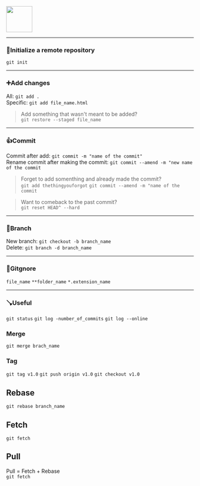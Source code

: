 <img height="70" src="https://git-scm.com/images/logos/downloads/Git-Logo-White.png"> 

----
### 🚩Initialize a remote repository<br>
`git init`
****
### ➕Add changes<br>
All: `git add .`<br>
Specific: `git add file_name.html`
> Add something that wasn't meant to be added?<br>
> `git restore --staged file_name`
****
### 👍Commit<br>
Commit after add: `git commit -m "name of the commit"`<br>
Rename commit after making the commit: `git commit --amend -m "new name of the commit`
> Forget to add somenthing and already made the commit?<br>
> `git add thethingyouforgot` `git commit --amend -m "name of the commit` <br>

> Want to comeback to the past commit?<br>
> `git reset HEAD^ --hard` <br>
****
### 🌿Branch<br>
New branch: `git checkout -b branch_name`<br>
Delete: `git branch -d branch_name`
****
### 🤷Gitgnore<br>
`file_name`
`**folder_name`
`*.extension_name`
***
### 🪠Useful<br>
`git status`
`git log -number_of_commits`
`git log --online`

### Merge<br>
`git merge brach_name`

### Tag
`git tag v1.0`
`git push origin v1.0`
`git checkout v1.0`


## Rebase<br>
`git rebase branch_name`

## Fetch
`git fetch`

## Pull<br>
Pull = Fetch + Rebase<br>
`git fetch`

##

